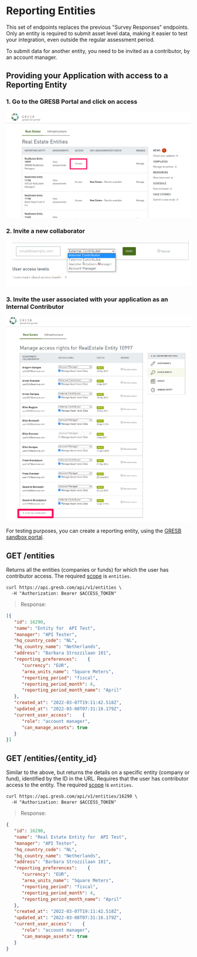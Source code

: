 # Reporting Entities

<aside class="warning">
  This set of endpoints replaces the previous "Survey Responses" endpoints. Only
  an entity is required to submit asset level data, making it easier to test
  your integration, even outside the regular assessment period.
</aside>

To submit data for another entity, you need to be invited as a contributor, by
an account manager.

## Providing your Application with access to a Reporting Entity

### 1.  Go to the GRESB Portal and click on access
<img src="images/access_permission_pictures/access_link.png" alt="access_link pic">

### 2. Invite a new collaborator
<img src="images/access_permission_pictures/invite_collaborator_link.png" alt="invite_link pic">

### 3. Invite the user associated with your application as an Internal Contributor
<img src="images/access_permission_pictures/select_access_link.png" alt="select_access pic">


For testing purposes, you can create a reporting entity,
using the [GRESB sandbox portal](https://api-sandbox.gresb.com/).

## GET /entities
Returns all the entities (companies or funds) for which the user has
contributor access. The required [scope](#api-authorization-oauth-scopes) is
`entities`.

```shell
curl https://api.gresb.com/api/v1/entities \
  -H "Authorization: Bearer $ACCESS_TOKEN"
```

> Response:

```json
[{
   "id": 16290,
   "name": "Entity for  API Test",
   "manager": "API Tester",
   "hq_country_code": "NL",
   "hq_country_name": "Netherlands",
   "address": "Barbara Strozzilaan 101",
   "reporting_preferences":    {
      "currency": "EUR",
      "area_units_name": "Square Meters",
      "reporting_period": "fiscal",
      "reporting_period_month": 4,
      "reporting_period_month_name": "April"
   },
   "created_at": "2022-03-07T19:11:42.518Z",
   "updated_at": "2022-03-08T07:31:16.179Z",
   "current_user_access":    {
      "role": "account manager",
      "can_manage_assets": true
   }
}]
```
## GET /entities/{entity_id}

Similar to the above, but returns the details on a specific entity (company or
fund), identified by the ID in the URL. Requires that the user has contributor
access to the entity. The required [scope](#api-authorization-oauth-scopes) is
`entities`.

```shell
curl https://api.gresb.com/api/v1/entities/16290 \
  -H "Authorization: Bearer $ACCESS_TOKEN"
```

> Response:

```json
{
   "id": 16290,
   "name": "Real Estate Entity for  API Test",
   "manager": "API Tester",
   "hq_country_code": "NL",
   "hq_country_name": "Netherlands",
   "address": "Barbara Strozzilaan 101",
   "reporting_preferences":    {
      "currency": "EUR",
      "area_units_name": "Square Meters",
      "reporting_period": "fiscal",
      "reporting_period_month": 4,
      "reporting_period_month_name": "April"
   },
   "created_at": "2022-03-07T19:11:42.518Z",
   "updated_at": "2022-03-08T07:31:16.179Z",
   "current_user_access":    {
      "role": "account manager",
      "can_manage_assets": true
   }
}
```